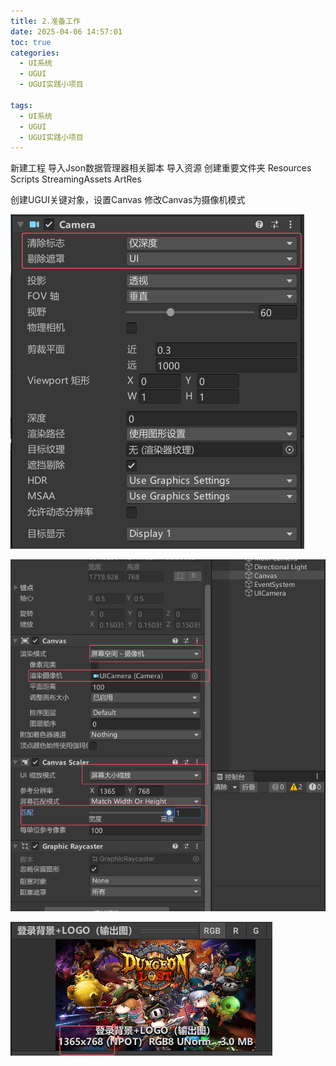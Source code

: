 ```yaml
---
title: 2.准备工作
date: 2025-04-06 14:57:01
toc: true
categories:
  - UI系统
  - UGUI
  - UGUI实践小项目

tags:
  - UI系统
  - UGUI
  - UGUI实践小项目
---
```


新建工程
导入Json数据管理器相关脚本
导入资源
创建重要文件夹
Resources
Scripts
StreamingAssets
ArtRes

创建UGUI关键对象，设置Canvas
修改Canvas为摄像机模式



![](2.准备工作/file-20250406150831665.png)

![](2.准备工作/file-20250406150753470.png)

![](2.准备工作/file-20250406150931065.png)

